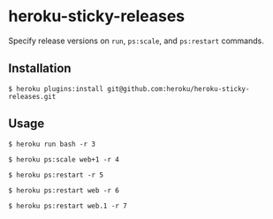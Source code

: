 # heroku-sticky-releases

Specify release versions on `run`, `ps:scale`, and `ps:restart` commands.

## Installation

```
$ heroku plugins:install git@github.com:heroku/heroku-sticky-releases.git
```

## Usage

```
$ heroku run bash -r 3

$ heroku ps:scale web+1 -r 4

$ heroku ps:restart -r 5

$ heroku ps:restart web -r 6

$ heroku ps:restart web.1 -r 7
```
